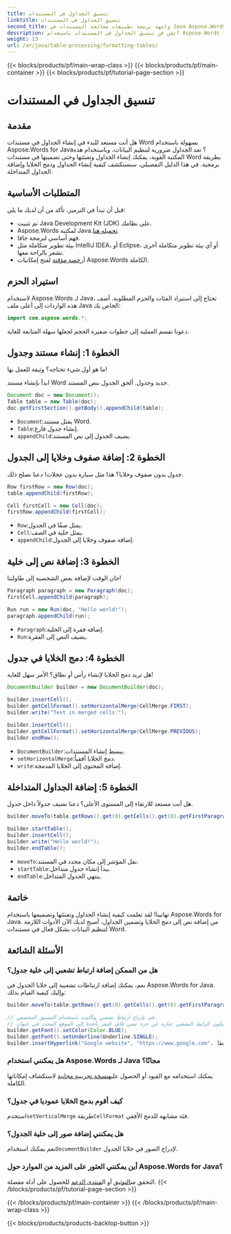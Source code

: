 ```yaml
---
title: تنسيق الجداول في المستندات
linktitle: تنسيق الجداول في المستندات
second_title: واجهة برمجة تطبيقات معالجة المستندات في Java Aspose.Words
description: أتقن فن تنسيق الجداول في المستندات باستخدام Aspose.Words for Java. استكشف الإرشادات خطوة بخطوة وأمثلة التعليمات البرمجية المصدرية لتنسيق الجداول بدقة.
weight: 13
url: /ar/java/table-processing/formatting-tables/
---
```


{{< blocks/products/pf/main-wrap-class >}}
{{< blocks/products/pf/main-container >}}
{{< blocks/products/pf/tutorial-page-section >}}

# تنسيق الجداول في المستندات

## مقدمة

هل أنت مستعد للبدء في إنشاء الجداول في مستندات Word بسهولة باستخدام Aspose.Words for Java؟ تعد الجداول ضرورية لتنظيم البيانات، وباستخدام هذه المكتبة القوية، يمكنك إنشاء الجداول وتعبئتها وحتى تضمينها في مستندات Word بطريقة برمجية. في هذا الدليل التفصيلي، سنستكشف كيفية إنشاء الجداول ودمج الخلايا وإضافة الجداول المتداخلة.

## المتطلبات الأساسية

قبل أن تبدأ في الترميز، تأكد من أن لديك ما يلي:

- تم تثبيت Java Development Kit (JDK) على نظامك.
-  Aspose.Words لمكتبة Java.[تحميله هنا](https://releases.aspose.com/words/java/).
- فهم أساسي لبرمجة جافا.
- بيئة تطوير متكاملة مثل IntelliJ IDEA، أو Eclipse، أو أي بيئة تطوير متكاملة أخرى تشعر بالراحة معها.
-  أ[رخصة مؤقتة](https://purchase.aspose.com/temporary-license/) لفتح إمكانيات Aspose.Words الكاملة.

## استيراد الحزم

لاستخدام Aspose.Words لـ Java، تحتاج إلى استيراد الفئات والحزم المطلوبة. أضف هذه الواردات إلى أعلى ملف Java الخاص بك:

```java
import com.aspose.words.*;
```

دعونا نقسم العملية إلى خطوات صغيرة الحجم لجعلها سهلة المتابعة للغاية.

## الخطوة 1: إنشاء مستند وجدول

ما هو أول شيء تحتاجه؟ وثيقة للعمل بها!

ابدأ بإنشاء مستند Word جديد وجدول. ألحق الجدول بنص المستند.

```java
Document doc = new Document();
Table table = new Table(doc);
doc.getFirstSection().getBody().appendChild(table);
```

- `Document`:يمثل مستند Word.
- `Table`:إنشاء جدول فارغ.
- `appendChild`:يضيف الجدول إلى نص المستند.

## الخطوة 2: إضافة صفوف وخلايا إلى الجدول

جدول بدون صفوف وخلايا؟ هذا مثل سيارة بدون عجلات! دعنا نصلح ذلك.

```java
Row firstRow = new Row(doc);
table.appendChild(firstRow);

Cell firstCell = new Cell(doc);
firstRow.appendChild(firstCell);
```

- `Row`:يمثل صفًا في الجدول.
- `Cell`:يمثل خلية في الصف.
- `appendChild`:إضافة صفوف وخلايا إلى الجدول.

## الخطوة 3: إضافة نص إلى خلية

حان الوقت لإضافة بعض الشخصية إلى طاولتنا!

```java
Paragraph paragraph = new Paragraph(doc);
firstCell.appendChild(paragraph);

Run run = new Run(doc, "Hello world!");
paragraph.appendChild(run);
```

- `Paragraph`:إضافة فقرة إلى الخلية.
- `Run`:يضيف النص إلى الفقرة.

## الخطوة 4: دمج الخلايا في جدول

هل تريد دمج الخلايا لإنشاء رأس أو نطاق؟ الأمر سهل للغاية!

```java
DocumentBuilder builder = new DocumentBuilder(doc);

builder.insertCell();
builder.getCellFormat().setHorizontalMerge(CellMerge.FIRST);
builder.write("Text in merged cells.");

builder.insertCell();
builder.getCellFormat().setHorizontalMerge(CellMerge.PREVIOUS);
builder.endRow();
```

- `DocumentBuilder`:يبسط إنشاء المستندات.
- `setHorizontalMerge`:دمج الخلايا أفقياً.
- `write`:إضافة المحتوى إلى الخلايا المدمجة.

## الخطوة 5: إضافة الجداول المتداخلة

هل أنت مستعد للارتقاء إلى المستوى الأعلى؟ دعنا نضيف جدولاً داخل جدول.

```java
builder.moveTo(table.getRows().get(0).getCells().get(0).getFirstParagraph());

builder.startTable();
builder.insertCell();
builder.write("Hello world!");
builder.endTable();
```

- `moveTo`:نقل المؤشر إلى مكان محدد في المستند.
- `startTable`:يبدأ إنشاء جدول متداخل.
- `endTable`:ينتهي الجدول المتداخل.

## خاتمة

تهانينا! لقد تعلمت كيفية إنشاء الجداول وتعبئتها وتصميمها باستخدام Aspose.Words for Java. من إضافة نص إلى دمج الخلايا وتضمين الجداول، أصبح لديك الآن الأدوات اللازمة لتنظيم البيانات بشكل فعال في مستندات Word.

## الأسئلة الشائعة

### هل من الممكن إضافة ارتباط تشعبي إلى خلية جدول؟

نعم، يمكنك إضافة ارتباطات تشعبية إلى خلايا الجدول في Aspose.Words for Java. وإليك كيفية القيام بذلك:

```java
builder.moveTo(table.getRows().get(0).getCells().get(0).getFirstParagraph());

// قم بإدراج ارتباط تشعبي وتأكيده باستخدام التنسيق المخصص.
// سيكون الرابط التشعبي عبارة عن جزء نصي قابل للنقر يأخذنا إلى الموقع المحدد في عنوان URL.
builder.getFont().setColor(Color.BLUE);
builder.getFont().setUnderline(Underline.SINGLE);
builder.insertHyperlink("Google website", "https://www.google.com"، خطأ)؛
```

### هل يمكنني استخدام Aspose.Words لـ Java مجانًا؟  
 يمكنك استخدامه مع القيود أو الحصول عليه[نسخة تجريبية مجانية](https://releases.aspose.com/) لاستكشاف إمكاناتها الكاملة.

### كيف أقوم بدمج الخلايا عموديا في جدول؟  
 استخدم`setVerticalMerge` طريقة`CellFormat` فئة مشابهة للدمج الأفقي.

### هل يمكنني إضافة صور إلى خلية الجدول؟  
 نعم يمكنك استخدام`DocumentBuilder` لإدراج الصور في خلايا الجدول.

### أين يمكنني العثور على المزيد من الموارد حول Aspose.Words for Java؟  
 التحقق من[التوثيق](https://reference.aspose.com/words/java/) أو ال[منتدى الدعم](https://forum.aspose.com/c/words/8/) للحصول على أدلة مفصلة.
{{< /blocks/products/pf/tutorial-page-section >}}

{{< /blocks/products/pf/main-container >}}
{{< /blocks/products/pf/main-wrap-class >}}

{{< blocks/products/products-backtop-button >}}
